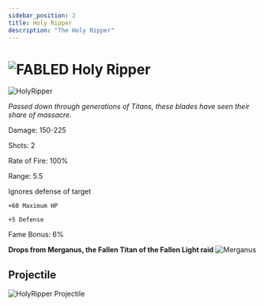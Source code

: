 ```yaml
---
sidebar_position: 2
title: Holy Ripper
description: "The Holy Ripper"
---
```


# ![FABLED](https://cdn.discordapp.com/attachments/828314781793779742/1108582622457757706/FABLEDBAG.png) Holy Ripper

![HolyRipper](https://cdn.discordapp.com/attachments/1118235017550778448/1187551591520276490/Holy_Ripper.png?ex=65974c9b&is=6584d79b&hm=56c4c2234a02835275d7786753ac6a5e4c75ef6f87d8b422d575978b6a9d9552&)

<i>Passed down through generations of Titans, these blades have seen their share of massacre.</i>

Damage: 150-225

Shots: 2

Rate of Fire: 100% 

Range: 5.5

Ignores defense of target

    +60 Maximum HP
    
    +5 Defense

Fame Bonus: 6%

**Drops from Merganus, the Fallen Titan of the Fallen Light raid** ![Merganus](https://github.com/Valor-Inc/Wiki/assets/116240675/11295cbd-dcf2-4e4d-abc0-3876cfa9b4b4)

## Projectile

![HolyRipper Projectile](https://cdn.discordapp.com/attachments/1160376179996496013/1170800366766530621/holyripper.gif?ex=6591bacf&is=657f45cf&hm=c5c631e782e506585657530da4e249f9610ecc35156af011bbff5543bf2dfaf6&)
